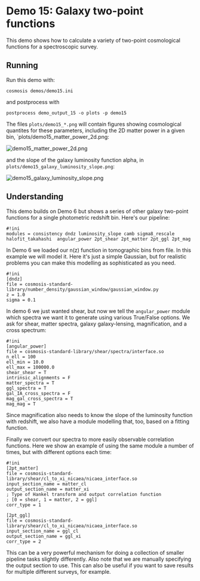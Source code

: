# Demo 15:  Galaxy two-point functions

This demo shows how to calculate a variety of two-point cosmological functions for a spectroscopic survey.


## Running ##

Run this demo with:

```
cosmosis demos/demo15.ini
```

and postprocess with 

```
postprocess demo_output_15 -o plots -p demo15
```

The files `plots/demo15_*.png` will contain figures showing cosmological quantites for these parameters, including the 2D matter power in a given bin, `plots/demo15_matter_power_2d.png:

![demo15_matter_power_2d.png](https://bitbucket.org/repo/KdA86K/images/3901544716-demo15_matter_power_2d.png)

and the slope of the galaxy luminosity function alpha, in `plots/demo15_galaxy_luminosity_slope.png`:

![demo15_galaxy_luminosity_slope.png](https://bitbucket.org/repo/KdA86K/images/3008458207-demo15_galaxy_luminosity_slope.png)

## Understanding ##

This demo builds on Demo 6 but shows a series of other galaxy two-point functions for a single photometric redshift bin.  Here's our pipeline:

```
#!ini
modules = consistency dndz luminosity_slope camb sigma8_rescale halofit_takahashi  angular_power 2pt_shear 2pt_matter 2pt_ggl 2pt_mag
```

In Demo 6 we loaded our n(z) function in tomographic bins from file.  In this example we will model it. Here it's just a simple Gaussian, but for realistic problems you can make this modelling as sophisticated as you need.

```
#!ini
[dndz]
file = cosmosis-standard-library/number_density/gaussian_window/gaussian_window.py
z = 1.0
sigma = 0.1
```


In demo 6 we just wanted shear, but now we tell the `angular_power` module which spectra we want it to generate using various True/False options.  We ask for shear, matter spectra, galaxy galaxy-lensing, magnification, and a cross spectrum:

```
#!ini
[angular_power]
file = cosmosis-standard-library/shear/spectra/interface.so
n_ell = 100
ell_min = 10.0
ell_max = 100000.0
shear_shear = T
intrinsic_alignments = F
matter_spectra = T
ggl_spectra = T
gal_IA_cross_spectra = F
mag_gal_cross_spectra = T
mag_mag = T
```

Since magnification also needs to know the slope of the luminosity function with redshift, we also have a module modelling that, too, based on a fitting function.

Finally we convert our spectra to more easily observable correlation functions.  Here we show an example of using the same module a number of times, but with different options each time:

```
#!ini
[2pt_matter]
file = cosmosis-standard-library/shear/cl_to_xi_nicaea/nicaea_interface.so
input_section_name = matter_cl
output_section_name = matter_xi
; Type of Hankel transform and output correlation function
; [0 = shear, 1 = matter, 2 = ggl]
corr_type = 1

[2pt_ggl]
file = cosmosis-standard-library/shear/cl_to_xi_nicaea/nicaea_interface.so
input_section_name = ggl_cl
output_section_name = ggl_xi
corr_type = 2
```

This can be a very powerful mechanism for doing a collection of smaller pipeline tasks slightly differently. Also note that we are manually specifying the output section to use.  This can also be useful if you want to save results for multiple different surveys, for example.
